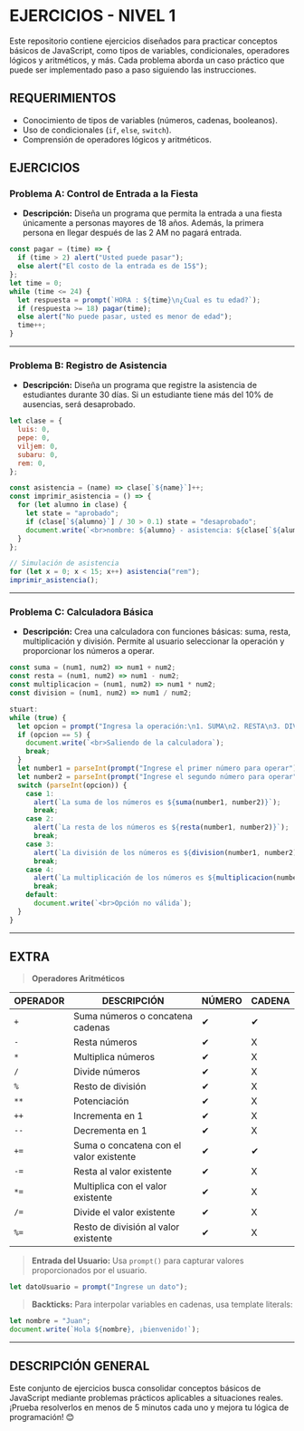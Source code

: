 # EJERCICIOS - NIVEL 1
Este repositorio contiene ejercicios diseñados para practicar conceptos básicos de JavaScript, como tipos de variables, condicionales, operadores lógicos y aritméticos, y más. Cada problema aborda un caso práctico que puede ser implementado paso a paso siguiendo las instrucciones.

## REQUERIMIENTOS
- Conocimiento de tipos de variables (números, cadenas, booleanos).
- Uso de condicionales (`if`, `else`, `switch`).
- Comprensión de operadores lógicos y aritméticos.

## EJERCICIOS

### **Problema A: Control de Entrada a la Fiesta**
- **Descripción:** Diseña un programa que permita la entrada a una fiesta únicamente a personas mayores de 18 años. Además, la primera persona en llegar después de las 2 AM no pagará entrada.

```js
const pagar = (time) => {
  if (time > 2) alert("Usted puede pasar");
  else alert("El costo de la entrada es de 15$");
};
let time = 0;
while (time <= 24) {
  let respuesta = prompt(`HORA : ${time}\n¿Cual es tu edad?`);
  if (respuesta >= 18) pagar(time);
  else alert("No puede pasar, usted es menor de edad");
  time++;
}
```

---

### **Problema B: Registro de Asistencia**
- **Descripción:** Diseña un programa que registre la asistencia de estudiantes durante 30 días. Si un estudiante tiene más del 10% de ausencias, será desaprobado.

```js
let clase = {
  luis: 0,
  pepe: 0,
  viljem: 0,
  subaru: 0,
  rem: 0,
};

const asistencia = (name) => clase[`${name}`]++;
const imprimir_asistencia = () => {
  for (let alumno in clase) {
    let state = "aprobado";
    if (clase[`${alumno}`] / 30 > 0.1) state = "desaprobado";
    document.write(`<br>nombre: ${alumno} - asistencia: ${clase[`${alumno}`]} - estado: ${state}`);
  }
};

// Simulación de asistencia
for (let x = 0; x < 15; x++) asistencia("rem");
imprimir_asistencia();
```

---

### **Problema C: Calculadora Básica**
- **Descripción:** Crea una calculadora con funciones básicas: suma, resta, multiplicación y división. Permite al usuario seleccionar la operación y proporcionar los números a operar.

```js
const suma = (num1, num2) => num1 + num2;
const resta = (num1, num2) => num1 - num2;
const multiplicacion = (num1, num2) => num1 * num2;
const division = (num1, num2) => num1 / num2;

stuart:
while (true) {
  let opcion = prompt("Ingresa la operación:\n1. SUMA\n2. RESTA\n3. DIVISIÓN\n4. MULTIPLICACIÓN\n5. SALIR");
  if (opcion == 5) {
    document.write(`<br>Saliendo de la calculadora`);
    break;
  }
  let number1 = parseInt(prompt("Ingrese el primer número para operar"));
  let number2 = parseInt(prompt("Ingrese el segundo número para operar"));
  switch (parseInt(opcion)) {
    case 1:
      alert(`La suma de los números es ${suma(number1, number2)}`);
      break;
    case 2:
      alert(`La resta de los números es ${resta(number1, number2)}`);
      break;
    case 3:
      alert(`La división de los números es ${division(number1, number2)}`);
      break;
    case 4:
      alert(`La multiplicación de los números es ${multiplicacion(number1, number2)}`);
      break;
    default:
      document.write(`<br>Opción no válida`);
  }
}
```

---

## EXTRA
> **Operadores Aritméticos**

| **OPERADOR** | **DESCRIPCIÓN**                             | **NÚMERO** | **CADENA** |
|--------------|---------------------------------------------|------------|------------|
| `+`          | Suma números o concatena cadenas           | ✔          | ✔          |
| `-`          | Resta números                              | ✔          | X          |
| `*`          | Multiplica números                         | ✔          | X          |
| `/`          | Divide números                             | ✔          | X          |
| `%`          | Resto de división                          | ✔          | X          |
| `**`         | Potenciación                               | ✔          | X          |
| `++`         | Incrementa en 1                            | ✔          | X          |
| `--`         | Decrementa en 1                            | ✔          | X          |
| `+=`         | Suma o concatena con el valor existente     | ✔          | ✔          |
| `-=`         | Resta al valor existente                   | ✔          | X          |
| `*=`         | Multiplica con el valor existente          | ✔          | X          |
| `/=`         | Divide el valor existente                  | ✔          | X          |
| `%=`         | Resto de división al valor existente       | ✔          | X          |

> **Entrada del Usuario:** Usa `prompt()` para capturar valores proporcionados por el usuario.
```js
let datoUsuario = prompt("Ingrese un dato");
```

> **Backticks:** Para interpolar variables en cadenas, usa template literals:
```js
let nombre = "Juan";
document.write(`Hola ${nombre}, ¡bienvenido!`);
```

---

## DESCRIPCIÓN GENERAL
Este conjunto de ejercicios busca consolidar conceptos básicos de JavaScript mediante problemas prácticos aplicables a situaciones reales. ¡Prueba resolverlos en menos de 5 minutos cada uno y mejora tu lógica de programación! 😊

